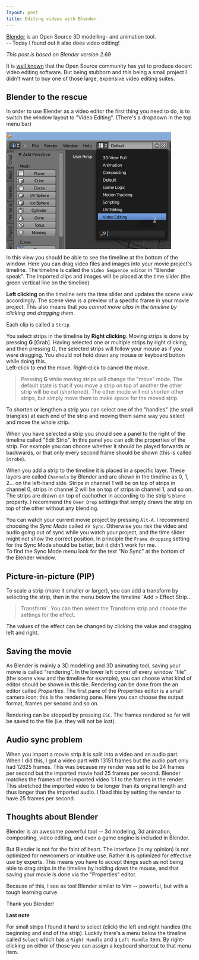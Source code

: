 ```yaml
---
layout: post
title: Editing videos with Blender
---
```

[Blender] is an Open Source 3D modelling- and animation tool.  
-- Today I found out it also does video editing!

[Blender]: http://blender.org

_This post is based on Blender version 2.69_

It is [well known](http://www.youtube.com/watch?v=Sh-cnaJoGCw&t=28m50s) that the
Open Source community has yet to produce decent video editing software.  But
being stubborn and this being a small project I didn't want to buy one of those
large, expensive video editing suites.

[kdenlive]: http://www.kdenlive.org/
[Openshot]: http://www.openshotvideo.com/

Blender to the rescue
---------------------
In order to use Blender as a video editor the first thing you need to do, is to
switch the window layout to "Video Editing". (There's a dropdown in the top menu
bar)

<a href="img/blender-screenshot-full.png">
<img alt="Screenshot of Blenders window layout menu" src="img/blender-screenshot-cropped.png" style="display:block; float:none">
</a>

In this view you should be able to see the timeline at the bottom of the window.
Here you can drag video files and images into your movie project's timeline. The
timeline is called the `Video Sequence editor` in "Blender speak".
The imported clips and images will be placed at the time slider (the green
vertical line on the timeline)

**Left clicking** on the timeline sets the time slider and updates the scene
view accordingly. The scene view is a preview of a specific frame in your
movie project. This also means that _you cannot move clips in the timeline by
clicking and dragging them_.

Each clip is called a `Strip`.

You select strips in the timeline by **Right clicking**.
Moving strips is done by pressing **G** [Grab]. Having selected one or multiple
strips by right clicking, and then pressing G, the selected strips will follow your
mouse as if you were dragging. You should not hold down any mouse or keyboard
button while doing this.  
Left-click to end the move. Right-click to cancel the move.

> Pressing **G** while moving strips will change the "move" mode. The default
> state is that if you move a strip on top of another the other strip will be cut
> (shortened).  The other mode will not shorten other strips, but simply move
> them to make space for the moved strip.

To shorten or lengthen a strip you can select one of the "handles" (the small
triangles) at each end of the strip and moving them same way you select and
move the whole strip.

When you have selected a strip you should see a panel to the right of the
timeline called "Edit Strip". In this panel you can edit the properties of the
strip. For example you can choose whether it should be played forwards or
backwards, or that only every second frame should be shown (this is called
`Strobe`).

When you add a strip to the timeline it is placed in a specific layer.  These
layers are called `Channels` by Blender and are shown in the timeline as 0, 1,
2... on the left-hand side. Strips in channel 1 will
be on top of strips in channel 0, strips in channel 2 will be on top of
strips in channel 1, and so on.  The strips are drawn on top of eachother
in according to the strip's `blend` property. I recommend the `Over Drop`
settings that simply draws the strip on top of the other without any blending.

You can watch your current movie project by pressing `Alt-A`. I recommend
choosing the _Sync Mode_ called `AV Sync`. Otherwise you risk the video and
audio going out of sync while you watch your project, and the time slider might
not show the correct position. In principle the `Frame dropping` setting for the
Sync Mode should be better, but it didn't work for me.  
To find the Sync Mode menu look for the text "No Sync" at the bottom of the
Blender window.

Picture-in-picture (PIP)
------------------------
To scale a strip (make it smaller or larger), you can add a transform by
selecting the strip, then in the menu below the timeline `Add > Effect Strip...
> Transform`.  You can then select the Transform strip and choose the settings
for the effect.

The values of the effect can be changed by clicking the value and dragging left
and right.

Saving the movie
----------------
As Blender is mainly a 3D modelling and 3D animating tool, saving your movie is
called "rendering".  In the lower left corner of every window "tile" (the scene
view and the timeline for example), you can choose what kind of editor should be
shown in this tile. Rendering can be done from the an editor called _Properties_.
The first pane of the Properties editor is a small camera icon: this is the
rendering pane.  Here you can choose the output format, frames per second and so
on.

Rendering can be stopped by pressing `ESC`. The frames rendered so far will be
saved to the file (i.e. they will not be lost).

Audio sync problem
------------------
When you import a movie strip it is split into a video and an audio part. When
I did this, I got a video part with 13151 frames but the audio part only had
12625 frames. This was because my render was set to be 24 frames per second but
the imported movie had 25 frames per second. Blender matches the frames of the
imported video 1:1 to the frames in the render. This stretched the
imported video to be longer than its original length and thus longer than the
imported audio. I fixed this by setting the render to have 25 frames per second.

Thoughts about Blender
----------------------
Blender is an awesome powerful tool -- 3d modeling, 3d animation, compositing,
video editing, and even a game engine is included in Blender.

But Blender is not for the faint of heart. The interface (in my opinion) is not
optimized for newcomers or intuitive use. Rather it is optimized for effective
use by experts. This means you have to accept things such as not being able to
drag strips in the timeline by holding down the mouse, and that saving
your movie is done via the "Properties" editor.

Because of this, I see as tool Blender similar to Vim -- powerful, but with a
tough learning curve.

Thank you Blender!

**Last note**

For small strips I found it hard to select (click) the left and right handles
(the beginning and end of the strip). Luckily there's a menu below the timeline
called `Select` which has a `Right Handle` and a `Left Handle` item. By
right-clicking on either of those you can assign a keyboard shortcut to that
menu item.

